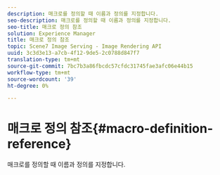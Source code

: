 ```yaml
---
description: 매크로를 정의할 때 이름과 정의를 지정합니다.
seo-description: 매크로를 정의할 때 이름과 정의를 지정합니다.
seo-title: 매크로 정의 참조
solution: Experience Manager
title: 매크로 정의 참조
topic: Scene7 Image Serving - Image Rendering API
uuid: 3c3d3e13-a7cb-4f12-9de5-2c0788d847f7
translation-type: tm+mt
source-git-commit: 7bc7b3a86fbcdc57cfdc31745fae3afc06e44b15
workflow-type: tm+mt
source-wordcount: '39'
ht-degree: 0%

---
```



# 매크로 정의 참조{#macro-definition-reference}

매크로를 정의할 때 이름과 정의를 지정합니다.

